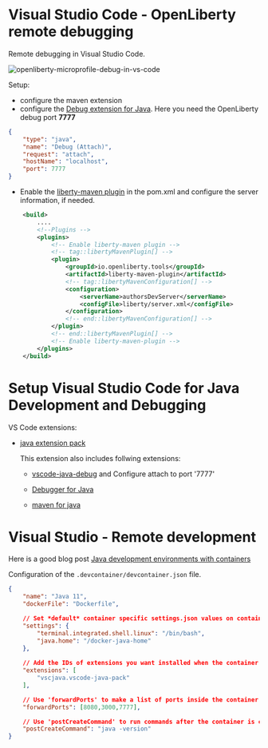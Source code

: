 # Visual Studio Code - OpenLiberty remote debugging

Remote debugging in Visual Studio Code.

![openliberty-microprofile-debug-in-vs-code](images/openliberty-microprofile-debug-in-vs-code.gif)


Setup:

- configure the maven extension
- configure the [Debug extension for Java](https://marketplace.visualstudio.com/items?itemName=vscjava.vscode-java-debug). Here you need the OpenLiberty debug port **7777**

```json
{
    "type": "java",
    "name": "Debug (Attach)",
    "request": "attach",
    "hostName": "localhost",
    "port": 7777
}
```

- Enable the [liberty-maven plugin](https://github.com/OpenLiberty/ci.maven) in the pom.xml and configure the server information, if needed.

```xml
	<build>
		....
        <!--Plugins -->
        <plugins>  
            <!-- Enable liberty-maven plugin -->
            <!-- tag::libertyMavenPlugin[] -->
            <plugin>
                <groupId>io.openliberty.tools</groupId>
                <artifactId>liberty-maven-plugin</artifactId>
				<!-- tag::libertyMavenConfiguration[] -->
				<configuration>
                	<serverName>authorsDevServer</serverName>
					<configFile>liberty/server.xml</configFile>
            	</configuration>
				<!-- end::libertyMavenConfiguration[] -->
            </plugin>
            <!-- end::libertyMavenPlugin[] -->
            <!-- Enable liberty-maven-plugin -->
        </plugins>
	</build>
```

# Setup Visual Studio Code for Java Development and Debugging

VS Code extensions:

* [java extension pack](https://marketplace.visualstudio.com/items?itemName=vscjava.vscode-java-pack)

    This extension also includes follwing extensions:

    * [vscode-java-debug](https://code.visualstudio.com/docs/java/java-debugging) and Configure attach to port '7777'

    * [Debugger for Java](https://marketplace.visualstudio.com/items?itemName=vscjava.vscode-java-debug)

    * [maven for java](https://marketplace.visualstudio.com/items?itemName=vscjava.vscode-maven)


# Visual Studio - Remote development

Here is a good blog post [Java development environments with containers](https://medium.com/@brunoborges/java-dev-environments-with-containers-66d6797b2753)

Configuration of the `.devcontainer/devcontainer.json` file.

```json
{
	"name": "Java 11",
	"dockerFile": "Dockerfile",

	// Set *default* container specific settings.json values on container create.
	"settings": { 
		"terminal.integrated.shell.linux": "/bin/bash",
		"java.home": "/docker-java-home"
	},
	
	// Add the IDs of extensions you want installed when the container is created.
	"extensions": [
		"vscjava.vscode-java-pack"
	],

	// Use 'forwardPorts' to make a list of ports inside the container available locally.
	"forwardPorts": [8080,3000,7777],

	// Use 'postCreateCommand' to run commands after the container is created.
	"postCreateCommand": "java -version"
}
```